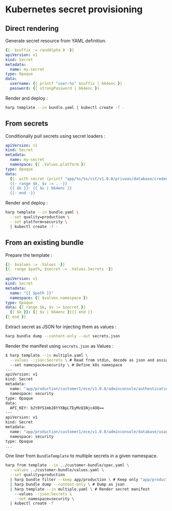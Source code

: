 # Kubernetes secret provisioning

## Direct rendering

Generate secret resource from YAML definition.

```yaml
{{- $suffix := randAlpha 8 -}}
apiVersion: v1
kind: Secret
metadata:
  name: my-secret
type: Opaque
data:
  username: {{ printf "user-%s" $suffix | b64enc }}
  password: {{ strongPassword | b64enc }}
```

Render and deploy :

```sh
harp template --in bundle.yaml | kubectl create -f -
```

## From secrets

Conditionally pull secrets using secret loaders :

```yaml
apiVersion: v1
kind: Secret
metadata:
  name: my-secret
  namespace: {{ .Values.platform }}
type: Opaque
data:
  {{- with secret (printf "app/%s/%s/cst/v1.0.0/privaas/database/credentials .Value.quality .Values.platform) -}}
  {{- range $k, $v := . -}}
  {{ $k }}: {{ $v | b64enc }}
  {{- end -}}
```

Render and deploy :

```sh
harp template --in bundle.yaml \
  --set quality=production \
  --set platform=security \
  | kubectl create -f -
```

## From an existing bundle

Prepare the template :

```yaml
{{- $values := .Values -}}
{{- range $path, $secret := .Values.Secrets -}}
---
apiVersion: v1
kind: Secret
metadata:
  name: "{{ $path }}"
  namespace: {{ $values.namespace }}
type: Opaque
data: {{ range $k, $v := $secret }}
  {{ $k }}: {{ $v | b64enc }}{{ end }}
{{ end }}

```

Extract secret as JSON for injecting them as values :

```sh
harp bundle dump --content-only --out secrets.json
```

Render the manifest using `secrets.json` as Values :

```sh
$ harp template --in multiple.yaml \
  --values -:json:Secrets \ # Read from stdin, decode as json and assign the object to .Values.Secrets
  --set namespace=security \ # Define k8s namespace
---
apiVersion: v1
kind: Secret
metadata:
  name: "app/production/customer1/ece/v1.0.0/adminconsole/authentication/otp/okta-api-key"
  namespace: security
type: Opaque
data:
  API_KEY: b2t0YS1mb28tYXBpLTEyMzQ1Njc4OQ==
---
apiVersion: v1
kind: Secret
metadata:
  name: "app/production/customer1/ece/v1.0.0/adminconsole/database/usage-credentials"
  namespace: security
type: Opaque
...
```

One liner from `BundleTemplate` to multiple secrets in a given namespace.

```sh
harp from template --in ../customer-bundle/spec.yaml \
  --values ../customer-bundle/values.yaml \
  --set quality=production
  | harp bundle filter --keep app/production \ # Keep only "app/production" secrets
  | harp bundle dump --content-only \ # Dump as json
  | harp template --in multiple.yaml \ # Render secret manifest
    --values -:json:Secrets \
    --set namespace=security \
  | kubectl create -f
```
